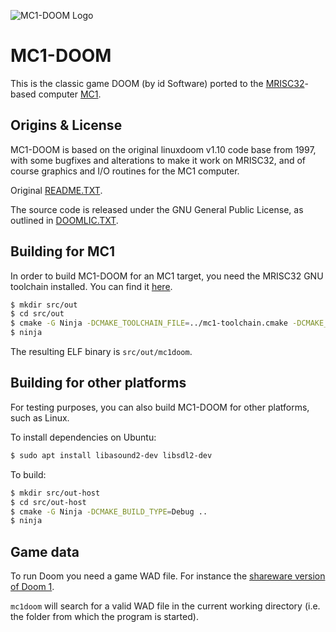 ![MC1-DOOM Logo](logo/mc1-doom-logo.png)

# MC1-DOOM

This is the classic game DOOM (by id Software) ported to the
[MRISC32](https://mrisc32.bitsnbites.eu/)-based computer
[MC1](https://github.com/mrisc32/mc1).

## Origins & License

MC1-DOOM is based on the original linuxdoom v1.10 code base from 1997, with
some bugfixes and alterations to make it work on MRISC32, and of course
graphics and I/O routines for the MC1 computer.

Original [README.TXT](iddoc/README.TXT).

The source code is released under the GNU General Public License, as
outlined in [DOOMLIC.TXT](iddoc/DOOMLIC.TXT).

## Building for MC1

In order to build MC1-DOOM for an MC1 target, you need the MRISC32 GNU
toolchain installed. You can find it [here](https://github.com/mrisc32/mrisc32-gnu-toolchain).

```bash
$ mkdir src/out
$ cd src/out
$ cmake -G Ninja -DCMAKE_TOOLCHAIN_FILE=../mc1-toolchain.cmake -DCMAKE_BUILD_TYPE=Release ..
$ ninja
```

The resulting ELF binary is `src/out/mc1doom`.

## Building for other platforms

For testing purposes, you can also build MC1-DOOM for other platforms,
such as Linux.

To install dependencies on Ubuntu:

```bash
$ sudo apt install libasound2-dev libsdl2-dev
```

To build:

```bash
$ mkdir src/out-host
$ cd src/out-host
$ cmake -G Ninja -DCMAKE_BUILD_TYPE=Debug ..
$ ninja
```

## Game data

To run Doom you need a game WAD file. For instance the
[shareware version of Doom 1](https://doomwiki.org/wiki/DOOM1.WAD).

`mc1doom` will search for a valid WAD file in the current working directory
(i.e. the folder from which the program is started).
